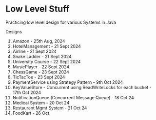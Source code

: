 # Low Level Stuff

Practicing low level design for various Systems in Java

Designs

1. Amazon - 25th Aug, 2024
2. HotelManagement - 21 Sept 2024
3. Airline - 21 Sept 2024 
4. Snake Ladder - 21 Sept 2024  
5. University Course - 22 Sept 2024
6. MusicPlayer - 22 Sept 2024
7. ChessGame - 23 Sept 2024
8. TicTacToe - 23 Sept 2024
9. PaymentService using Strategy Pattern - 9th Oct 2024
10. KeyValueStore - Concurrent using ReadWriteLocks for each bucket - 17th Oct 2024
11. NotificationQueue (Concurrent Message Queue) - 18 Oct 24
12. Medical System - 20 Oct 24
13. Restaurant Mgmt System - 21 Oct 24
14. FoodKart - 26 Oct